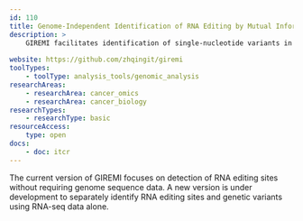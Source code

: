 ```yaml
---
id: 110
title: Genome-Independent Identification of RNA Editing by Mutual Information (GIREMI)
description: >
    GIREMI facilitates identification of single-nucleotide variants in RNA-seq data. 
    
website: https://github.com/zhqingit/giremi
toolTypes:
    - toolType: analysis_tools/genomic_analysis
researchAreas:
    - researchArea: cancer_omics
    - researchArea: cancer_biology
researchTypes:
    - researchType: basic
resourceAccess:
    type: open
docs:
    - doc: itcr       
---
```

The current version of GIREMI focuses on detection of RNA editing sites without requiring genome sequence data. A new version is under development to separately identify RNA editing sites and genetic variants using RNA-seq data alone.